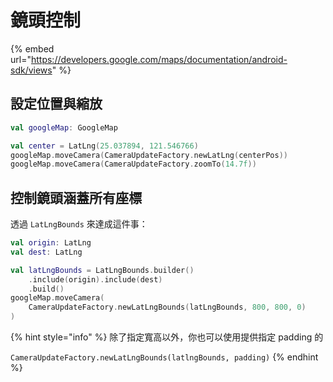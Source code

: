 # 鏡頭控制

{% embed url="https://developers.google.com/maps/documentation/android-sdk/views" %}

## 設定位置與縮放

```kotlin
val googleMap: GoogleMap

val center = LatLng(25.037894, 121.546766)
googleMap.moveCamera(CameraUpdateFactory.newLatLng(centerPos))
googleMap.moveCamera(CameraUpdateFactory.zoomTo(14.7f))
```



## 控制鏡頭涵蓋所有座標

透過 `LatLngBounds` 來達成這件事：

```kotlin
val origin: LatLng
val dest: LatLng

val latLngBounds = LatLngBounds.builder()
    .include(origin).include(dest)
    .build()
googleMap.moveCamera(
    CameraUpdateFactory.newLatLngBounds(latLngBounds, 800, 800, 0)
)
```

{% hint style="info" %}
除了指定寬高以外，你也可以使用提供指定 padding 的&#x20;

`CameraUpdateFactory.newLatLngBounds(latlngBounds, padding)`
{% endhint %}









